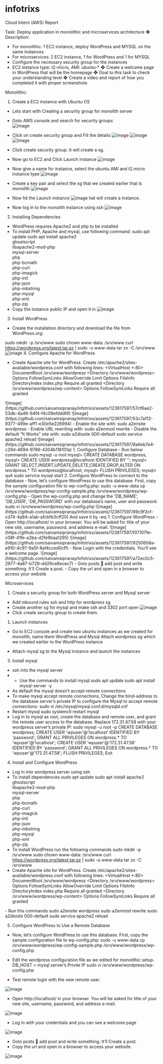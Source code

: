# infotrixs
Cloud Intern (AWS) Report

Task: Deploy application in monolithic and microservices architecture
❖ Description:
- For monolithic: 1 EC2 instance, deploy WordPress and MYSQL on the same instances
- For microservices: 2 EC2 instance, 1 for WordPress and 1 for MYSQL
- Configure the necessary security group for the instances
- EC2 instance type: t2-micro, AMI: ubuntu-*
❖ Create a welcome page in WordPress that will be the homepage
❖ Goal to this task to check your understanding level
❖ Create a video and report of how you completed it with proper screenshots

Monolithic: 
1.	Create a EC2 instance with Ubuntu OS
-	Lets start with Creating a security group for monolith server
-	Goto AWS console and search for security groups  
![image](https://github.com/saivamsipranay/infotrixs/assets/123617597/76575462-8d6e-44ef-b5ff-346b4398a7ef)
-	Click on create security group and Fill the details
![image](https://github.com/saivamsipranay/infotrixs/assets/123617597/a064c1bf-acb2-4367-a1ab-f9f3edf7568f)
![image](https://github.com/saivamsipranay/infotrixs/assets/123617597/66c03304-b785-440f-825c-b2264fc62641)
![image](https://github.com/saivamsipranay/infotrixs/assets/123617597/b1c40763-b0d5-45ac-8958-b065da6a5139)
-	Click create security group. It will create a sg.

-	Now go to EC2 and Click Launch instance 
![image](https://github.com/saivamsipranay/infotrixs/assets/123617597/2a8859a0-f60e-4e39-bf54-af31ba417d8e)
-	Now give a name for instance, select the ubuntu AMI and t2.micro instance type
![image](https://github.com/saivamsipranay/infotrixs/assets/123617597/314c0c20-3d9b-447f-aa7b-76ce636caf0e)
-	Create a key pair and select the sg that we created earlier that is monolith
![image](https://github.com/saivamsipranay/infotrixs/assets/123617597/421c3282-dc93-4020-a026-e63749fb771d)
-	Now hit the Launch instance
  ![image](https://github.com/saivamsipranay/infotrixs/assets/123617597/cdba232f-0841-4dc1-95a3-333b41919b9c)
hat will create a instance.

-	Now log in to the monolith instance using ssh
![image](https://github.com/saivamsipranay/infotrixs/assets/123617597/fda6c3bb-a1f1-4fcd-87dc-9399b7912425)
2.	Installing Dependencies 
-	WordPress requires Apache2 and php to be installed
-	To install PHP, Apache and mysql, use following command:
       sudo apt update
         sudo apt install apache2 \
                 ghostscript \
                 libapache2-mod-php \
                 mysql-server \
                 php \
                 php-bcmath \
                 php-curl \
                 php-imagick \
                 php-intl \
                 php-json \
                 php-mbstring \
                 php-mysql \
                 php-xml \
                 php-zip
-	Copy the instance public IP and open it in 
![image](https://github.com/saivamsipranay/infotrixs/assets/123617597/5c56e9b4-af76-4c13-9414-d0d7b8389a5d)
3.	Install WordPress
-	Create the installation directory and download the file from WordPress.org:

sudo mkdir -p /srv/www
sudo chown www-data: /srv/www
curl https://wordpress.org/latest.tar.gz | sudo -u www-data tar zx -C /srv/www
![image](https://github.com/saivamsipranay/infotrixs/assets/123617597/b867d5e3-0c27-4c13-bc3e-3f52d489ba2b)
4.	Configure Apache for WordPress
- Create Apache site for WordPress. Create /etc/apache2/sites-available/wordpress.conf with    following lines:
<VirtualHost *:80>
    DocumentRoot /srv/www/wordpress
    <Directory /srv/www/wordpress>
        Options FollowSymLinks
        AllowOverride Limit Options FileInfo
        DirectoryIndex index.php
        Require all granted
    </Directory>
    <Directory /srv/www/wordpress/wp-content>
        Options FollowSymLinks
        Require all granted
    </Directory>
</VirtualHost>
![image](https://github.com/saivamsipranay/infotrixs/assets/123617597/57cf6ae2-53db-4a46-94f4-f4c09efdddf4)
![image](https://github.com/saivamsipranay/infotrixs/assets/123617597/53c7a112-9377-499e-aff1-e30e5e226994)
-	Enable the site with:
sudo a2ensite wordpress
-	Enable URL rewriting with:
sudo a2enmod rewrite
-	Disable the default “It Works” site with:
sudo a2dissite 000-default
sudo service apache2 reload
![image](https://github.com/saivamsipranay/infotrixs/assets/123617597/9a6eb7e4-c29d-4694-9786-4304b118101a)
1.	Configure Database
-	Run below commands
sudo mysql -u root
mysql> CREATE DATABASE wordpress;
mysql> CREATE USER wordpress@localhost IDENTIFIED BY '<your-password>';
mysql> GRANT SELECT,INSERT,UPDATE,DELETE,CREATE,DROP,ALTER ON wordpress.* TO wordpress@localhost;
mysql> FLUSH PRIVILEGES; 
mysql> quit
sudo service mysql start
2.	Configure WordPress to connect to the database 
-	Now, let’s configure WordPress to use this database. First, copy the sample configuration file to wp-config.php:
sudo -u www-data cp /srv/www/wordpress/wp-config-sample.php /srv/www/wordpress/wp-config.php
-	Open the wp-config.php and change the 'DB_NAME', 'DB_USER', 'DB_PASSWORD' with our database’s name, user and password.
sudo vi /srv/www/wordpress/wp-config.php 
![image](https://github.com/saivamsipranay/infotrixs/assets/123617597/89c9f3cf-cd74-4a84-a1ab-afcbfb3cff20)
And save it by :wq
7.	Configure WordPress
-	Open http://localhost/ in your browser. You will be asked for title of your new site, username, password, and address e-mail. 
![image](https://github.com/saivamsipranay/infotrixs/assets/123617597/f07107fe-c08f-41fe-a2ba-d2fe9baa1295)
![image](https://github.com/saivamsipranay/infotrixs/assets/123617597/9250658a-e910-4c97-9a5f-8af4cced0cff)
-	Now Login with the credentials. You’ll see a welcome page.
![image](https://github.com/saivamsipranay/infotrixs/assets/123617597/a72ec0c5-2977-4a87-b729-dd29ce8ecec7)
-	Goto posts  add post and write something. It’ll Create a post.
-	Copy the url and open in a browser to access your website




Microservices
1.	Create a security group for both WordPress server and Mysql server
-	Add inbound rules ssh and http for wordpress sg
  -	Create another sg for mysql and make ssh and 3302 port open
![image](https://github.com/saivamsipranay/infotrixs/assets/123617597/376e596d-a297-4663-aa91-685aebc978d6)
-	Click create security group to create them.
1.	Launch instances
-	Go to EC2 console and create two ubuntu instances as we created for monolith, name them WordPress and Mysql 
Attach wordpress sg which we created earlier to the WordPress instance

-	Attach mysql sg to the Mysql instance and launch the instances
3.	Install mysql

-	ssh into the mysql server
-	-	Use the commands to install mysql
sudo apt update 
sudo apt install mysql-server -y
-	As default the mysql doesn’t accept remote connections
-	To make mysql accept remote connections, Change the bind-address to the database server’s private IP to configure the Mysql to accept remote connections:
sudo vi /etc/mysql/mysql.conf.d/mysqld.cnf 
-	Restart mysql
sudo systemctl restart mysql
-	Log in to mysql as root, create the database and remote user, and grant the remote user access to the database. Replace 172.31.47.58 with your wordpress server’s private IP:
sudo mysql -u root -p
CREATE DATABASE wordpress;
CREATE USER 'wpuser'@'localhost' IDENTIFIED BY 'password';
GRANT ALL PRIVILEGES ON wordpress.* TO 'wpuser'@'localhost';
CREATE USER 'wpuser'@'172.31.47.58' IDENTIFIED BY 'password';
GRANT ALL PRIVILEGES ON wordpress.* TO 'wpuser'@'172.31.47.58';
FLUSH PRIVILEGES;
Exit
4.	Install and Configure WordPress

-	Log in into wordpress server using ssh
-	To install dependencies
sudo apt update
sudo apt install apache2 \
                 ghostscript \
                 libapache2-mod-php \
                 mysql-server \
                 php \
                 php-bcmath \
                 php-curl \
                 php-imagick \
                 php-intl \
                 php-json \
                 php-mbstring \
                 php-mysql \
                 php-xml \
                 php-zip
-	To install WordPress run the following commands
sudo mkdir -p /srv/www
sudo chown www-data: /srv/www
curl https://wordpress.org/latest.tar.gz | sudo -u www-data tar zx -C /srv/www
-	Create Apache site for WordPress. Create /etc/apache2/sites-available/wordpress.conf with following lines:
<VirtualHost *:80>
    DocumentRoot /srv/www/wordpress
    <Directory /srv/www/wordpress>
        Options FollowSymLinks
        AllowOverride Limit Options FileInfo
        DirectoryIndex index.php
        Require all granted
    </Directory>
    <Directory /srv/www/wordpress/wp-content>
        Options FollowSymLinks
        Require all granted
    </Directory>
</VirtualHost>
-	Run this commands
sudo a2ensite wordpress
sudo a2enmod rewrite 
sudo a2dissite 000-default
sudo service apache2 reload

5.	Configure WordPress to Use a Remote Database

-	Now, let’s configure WordPress to use this database. First, copy the sample configuration file to wp-config.php:
sudo -u www-data cp /srv/www/wordpress/wp-config-sample.php /srv/www/wordpress/wp-config.php
-	Edit the wordpress configuration file as we edited for monolithic setup. DB_HOST = mysql server’s Privite IP
sudo vi /srv/www/wordpress/wp-config.php

- Test remote login with the new remote user.

![image](https://github.com/saivamsipranay/infotrixs/assets/123617597/828ceb4c-7468-4251-9b3b-963f0eaa8b0c)
-	Open http://localhost/ in your browser. You will be asked for title of your new site, username, password, and address e-mail.

  ![image](https://github.com/saivamsipranay/infotrixs/assets/123617597/2e1c69fe-9e15-4017-a4ee-db71c6e86276)
-	Log in with your credentials and you can see a welcome page

![image](https://github.com/saivamsipranay/infotrixs/assets/123617597/39f2bcc0-10f2-4b40-91d3-862ab48502c4)
-	Goto posts  add post and write something. It’ll Create a post.
-	Copy the url and open in a browser to access your website.

![image](https://github.com/saivamsipranay/infotrixs/assets/123617597/b6e5b9b5-d193-49f5-98d8-e6d4d4ec2a42)

